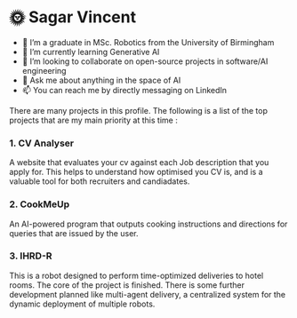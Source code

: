# 🌞 Sagar Vincent


- 🔭 I’m a graduate in MSc. Robotics from the University of Birmingham
- 🌱 I’m currently learning Generative AI
- 👯 I’m looking to collaborate on open-source projects in software/AI engineering
- 💬 Ask me about anything in the space of AI
- 📫 You can reach me by directly messaging on LinkedIn

There are many projects in this profile. The following is a list of the top projects that are my main priority at this time :

### 1. CV Analyser

A website that evaluates your cv against each Job description that you apply for. This helps to understand how optimised you CV is, and is a valuable tool for both recruiters and candiadates.

### 2. CookMeUp

An AI-powered program that outputs cooking instructions and directions for queries that are issued by the user.

### 3. IHRD-R

This is a robot designed to perform time-optimized deliveries to hotel rooms. The core of the project is finished. There is some further development planned like multi-agent delivery, a centralized system for the dynamic deployment of multiple robots.






